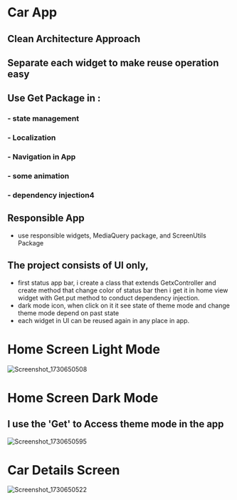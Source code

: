 # Car App
## Clean Architecture Approach 
## Separate each widget to make reuse operation easy
## Use Get Package in :
###   - state management
###   - Localization
###   - Navigation in App
###   - some animation
###   - dependency injection4
## Responsible App 
- use responsible widgets, MediaQuery package, and ScreenUtils Package
## The project consists of UI only, 
- first status app bar, i create a class that extends GetxController and create method that change color of status bar
 then i get it in home view widget with Get.put method to conduct dependency injection.
- dark mode icon, when click on it it see state of theme mode and change theme mode depend on past state
- each widget in UI can be reused again in any place in app. 
# Home Screen Light Mode
![Screenshot_1730650508](https://github.com/user-attachments/assets/ae53d203-4188-43d5-b50d-c58c36e6ea4b)

# Home Screen Dark Mode
## I use the 'Get' to Access theme mode in the app 
![Screenshot_1730650595](https://github.com/user-attachments/assets/3dad43f5-d696-471c-b0d2-6101c7cd841c)
# Car Details Screen
![Screenshot_1730650522](https://github.com/user-attachments/assets/e26e970f-97e5-4fba-84b9-cf5f705ccbf9)
